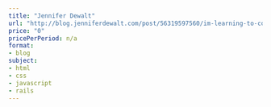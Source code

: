 ```yaml
---
title: "Jennifer Dewalt"
url: "http://blog.jenniferdewalt.com/post/56319597560/im-learning-to-code-by-building-180-websites-in#_=_"
price: "0"
pricePerPeriod: n/a
format: 
- blog
subject: 
- html
- css
- javascript
- rails
---
```

